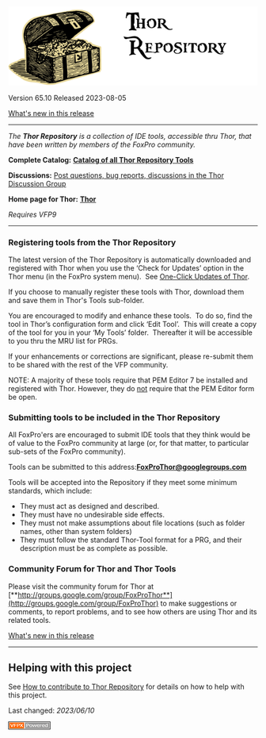 ![](documents/images/ThorRepository.png)


Version 65.10 Released 2023-08-05

[What's new in this release](Change%20Log.md)


* * *

_The **Thor Repository** is a collection of IDE tools, accessible thru Thor, that have been written by members of the FoxPro community._

**Complete Catalog:** **[Catalog of all Thor Repository Tools](documents/ThorRepositoryCatalog.md)**

**Discussions:** [Post questions, bug reports, discussions in the Thor Discussion Group](http://groups.google.com/group/FoxProThor)

**Home page for Thor:** [**Thor**](https://github.com/VFPX/Thor)

_Requires VFP9_

***

### Registering tools from the Thor Repository

The latest version of the Thor Repository is automatically downloaded and registered with Thor when you use the ‘Check for Updates’ option in the Thor menu (in the FoxPro system menu).  See [One-Click Updates of Thor](documents/OneClickUpdates.md).

If you choose to manually register these tools with Thor, download them and save them in Thor's Tools sub-folder.

You are encouraged to modify and enhance these tools.  To do so, find the tool in Thor’s configuration form and click ‘Edit Tool’.  This will create a copy of the tool for you in your ‘My Tools’ folder.  Thereafter it will be accessible to you thru the MRU list for PRGs.

If your enhancements or corrections are significant, please re-submit them to be shared with the rest of the VFP community.

NOTE: A majority of these tools require that PEM Editor 7 be installed and registered with Thor. However, they do <u>not</u> require that the PEM Editor form be open.

### Submitting tools to be included in the Thor Repository

All FoxPro'ers are encouraged to submit IDE tools that they think would be of value to the FoxPro community at large (or, for that matter, to particular sub-sets of the FoxPro community).  

Tools can be submitted to this address:[**FoxProThor@googlegroups.com**](mailto:FoxProThor@googlegroups.com)  

Tools will be accepted into the Repository if they meet some minimum standards, which include:

*   They must act as designed and described.
*   They must have no undesirable side effects.
*   They must not make assumptions about file locations (such as folder names, other than system folders)
*   They must follow the standard Thor-Tool format for a PRG, and their description must be as complete as possible.

### Community Forum for Thor and Thor Tools

Please visit the community forum for Thor at [**http://groups.google.com/group/FoxProThor**](http://groups.google.com/group/FoxProThor) to make suggestions or comments, to report problems, and to see how others are using Thor and its related tools.


[What's new in this release](Change%20Log.md)

----
## Helping with this project
See [How to contribute to Thor Repository](.github/CONTRIBUTING.md) for details on how to help with this project.

Last changed: _2023/06/10_

![Picture](docs/Images/vfpxpoweredby_alternative.gif)
